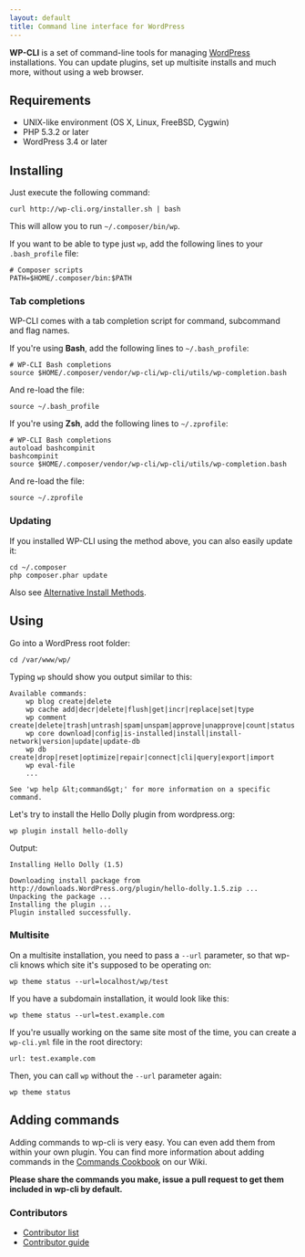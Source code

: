 ```yaml
---
layout: default
title: Command line interface for WordPress
---
```

**WP-CLI** is a set of command-line tools for managing [WordPress](http://wordpress.org) installations. You can update plugins, set up multisite installs and much more, without using a web browser.

<h2 id="requirements">Requirements</h2>

* UNIX-like environment (OS X, Linux, FreeBSD, Cygwin)
* PHP 5.3.2 or later
* WordPress 3.4 or later

<h2 id="install">Installing</h2>

Just execute the following command:

```
curl http://wp-cli.org/installer.sh | bash
```

This will allow you to run `~/.composer/bin/wp`.

If you want to be able to type just `wp`, add the following lines to your `.bash_profile` file:

```
# Composer scripts
PATH=$HOME/.composer/bin:$PATH
```

<a name="autocomplete"></a>
<h3 id="complete">Tab completions</h3>

WP-CLI comes with a tab completion script for command, subcommand and flag names.

If you're using **Bash**, add the following lines to `~/.bash_profile`:

```
# WP-CLI Bash completions
source $HOME/.composer/vendor/wp-cli/wp-cli/utils/wp-completion.bash
```

And re-load the file:

```
source ~/.bash_profile
```

If you're using **Zsh**, add the following lines to `~/.zprofile`:

```
# WP-CLI Bash completions
autoload bashcompinit
bashcompinit
source $HOME/.composer/vendor/wp-cli/wp-cli/utils/wp-completion.bash
```

And re-load the file:

```
source ~/.zprofile
```

<h3 id="update">Updating</h3>

If you installed WP-CLI using the method above, you can also easily update it:

```
cd ~/.composer
php composer.phar update
```

Also see [Alternative Install Methods](https://github.com/wp-cli/wp-cli/wiki/Alternative-Install-Methods).

<h2 id="usage">Using</h2>

Go into a WordPress root folder:

```
cd /var/www/wp/
```

Typing `wp` should show you output similar to this:

```
Available commands:
    wp blog create|delete
    wp cache add|decr|delete|flush|get|incr|replace|set|type
    wp comment create|delete|trash|untrash|spam|unspam|approve|unapprove|count|status|last
    wp core download|config|is-installed|install|install-network|version|update|update-db
    wp db create|drop|reset|optimize|repair|connect|cli|query|export|import
    wp eval-file
    ...

See 'wp help &lt;command&gt;' for more information on a specific command.
```

Let's try to install the Hello Dolly plugin from wordpress.org:

```
wp plugin install hello-dolly
```

Output:

```
Installing Hello Dolly (1.5)

Downloading install package from http://downloads.WordPress.org/plugin/hello-dolly.1.5.zip ...
Unpacking the package ...
Installing the plugin ...
Plugin installed successfully.
```

<h3 id="multisite">Multisite</h3>

On a multisite installation, you need to pass a `--url` parameter, so that wp-cli knows which site it's supposed to be operating on:

```
wp theme status --url=localhost/wp/test
```

If you have a subdomain installation, it would look like this:

```
wp theme status --url=test.example.com
```

If you're usually working on the same site most of the time, you can create a `wp-cli.yml` file in the root directory:

```
url: test.example.com
```

Then, you can call `wp` without the `--url` parameter again:

```
wp theme status
```

<h2>Adding commands</h2>

Adding commands to wp-cli is very easy. You can even add them from within your own plugin.
You can find more information about adding commands in the [Commands Cookbook](https://github.com/wp-cli/wp-cli/wiki/Commands-Cookbook) on our Wiki.

**Please share the commands you make, issue a pull request to get them included in wp-cli by default.**

<h3>Contributors</h3>

- [Contributor list](https://github.com/wp-cli/wp-cli/contributors)
- [Contributor guide](https://github.com/wp-cli/wp-cli/blob/master/CONTRIBUTING.md)
